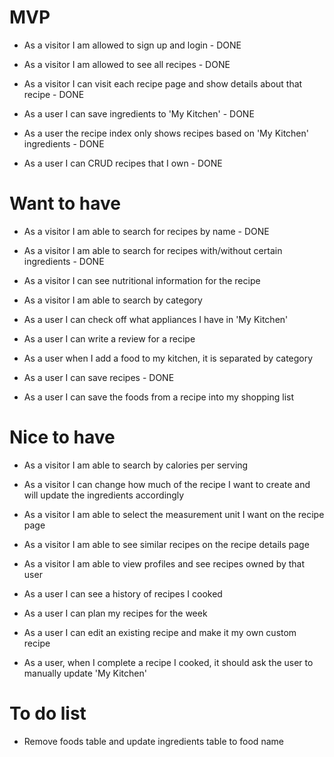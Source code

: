 # MVP

* As a visitor I am allowed to sign up and login - DONE
* As a visitor I am allowed to see all recipes - DONE
* As a visitor I can visit each recipe page and show details about that recipe - DONE

* As a user I can save ingredients to 'My Kitchen' - DONE
* As a user the recipe index only shows recipes based on 'My Kitchen' ingredients - DONE
* As a user I can CRUD recipes that I own - DONE


# Want to have

* As a visitor I am able to search for recipes by name - DONE
* As a visitor I am able to search for recipes with/without certain ingredients - DONE
* As a visitor I can see nutritional information for the recipe
* As a visitor I am able to search by category

* As a user I can check off what appliances I have in 'My Kitchen'
* As a user I can write a review for a recipe
* As a user when I add a food to my kitchen, it is separated by category
* As a user I can save recipes - DONE
* As a user I can save the foods from a recipe into my shopping list

# Nice to have

* As a visitor I am able to search by calories per serving
* As a visitor I can change how much of the recipe I want to create and will update the ingredients accordingly
* As a visitor I am able to select the measurement unit I want on the recipe page
* As a visitor I am able to see similar recipes on the recipe details page
* As a visitor I am able to view profiles and see recipes owned by that user

* As a user I can see a history of recipes I cooked
* As a user I can plan my recipes for the week
* As a user I can edit an existing recipe and make it my own custom recipe
* As a user, when I complete a recipe I cooked, it should ask the user to manually update 'My Kitchen'





# To do list

* Remove foods table and update ingredients table to food name
